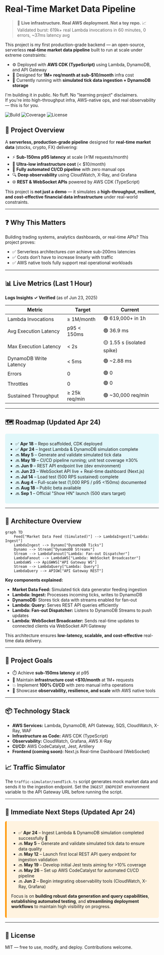 # Real-Time Market Data Pipeline

> 🚀 **Live infrastructure. Real AWS deployment. Not a toy repo.**
📈 Validated burst: 619k+ real Lambda invocations in 60 minutes, 0 errors, ~37ms latency avg


This project is my first production-grade backend — an open-source, serverless **real-time market data pipeline** built to run at scale under extreme constraints:

- ⚙️ Deployed with **AWS CDK (TypeScript)** using Lambda, DynamoDB, and API Gateway  
- 💸 Designed for **1M+ req/month at sub-$10/month** infra cost  
- 🔁 Currently running with **simulated tick data ingestion + DynamoDB storage**

I'm building it in public. No fluff. No "learning project" disclaimers.  
If you're into high-throughput infra, AWS-native ops, and real observability — this is for you.

![Build](https://img.shields.io/badge/build-passing-brightgreen)
![Coverage](https://img.shields.io/badge/coverage-0%25-yellow)
![License](https://img.shields.io/badge/license-MIT-blue)


## 🚀 Project Overview

A **serverless, production-grade pipeline** designed for **real-time market data** (stocks, crypto, FX) delivering:

- ⚡ **Sub-150ms p95 latency** at scale (≥1M requests/month)  
- 💸 **Ultra-low infrastructure cost** (< $10/month)  
- 🔧 **Fully automated CI/CD pipeline** with zero manual ops  
- 🔍 **Deep observability** using CloudWatch, X-Ray, and Grafana  
- 🌐 **REST & WebSocket APIs** powered by AWS CDK (TypeScript)  

This project is **not just a demo** — it simulates a **high-throughput, resilient, and cost-effective financial data infrastructure** under real-world constraints.

---

## ❓ Why This Matters

Building trading systems, analytics dashboards, or real-time APIs? This project proves:

- ✅ Serverless architectures *can* achieve sub-200ms latencies  
- ✅ Costs don’t have to increase linearly with traffic  
- ✅ AWS native tools fully support real operational workloads  

---

## 📊 Live Metrics (Last 1 Hour)

**Logs Insights ✓ Verified** (as of Jun 23, 2025)

| Metric                    | Target             | Current                    |
|---------------------------|--------------------|----------------------------|
| Lambda Invocations        | ≥ 1M/month         | 🟢 619,000+ in 1h          |
| Avg Execution Latency     | p95 < 150ms        | 🟢 36.9 ms                 |
| Max Execution Latency     | < 2s               | 🟡 1.55 s (isolated spike) |
| DynamoDB Write Latency    | < 5ms              | 🟢 ~2.88 ms                |
| Errors                    | 0                  | 🟢 0                       |
| Throttles                 | 0                  | 🟢 0                       |
| Sustained Throughput      | ≥ 25k req/min      | 🟢 ~30,000 req/min         |
---

## 🗺️ Roadmap (Updated Apr 24)

<div style="background:#e0f7fa; padding:10px; border-radius:5px;">

- ✅ **Apr 18** – Repo scaffolded, CDK deployed  
- ✅ **Apr 24** – Ingest Lambda & DynamoDB simulation complete  
- 🔜 **May 5** – Generate and validate simulated tick data  
- 🔜 **May 19** – CI/CD pipeline running; unit test coverage ≥30%  
- 🔜 **Jun 9** – REST API endpoint live (dev environment)  
- 🔜 **Jun 23** – WebSocket API live + Real-time dashboard (Next.js)  
- 🔜 **Jul 14** – Load test (500 RPS sustained) complete  
- 🔜 **Aug 4** – Full-scale test (1,000 RPS / p95 <150ms) documented  
- 🔜 **Aug 18** – Public beta available  
- 🔜 **Sep 1** – Official "Show HN" launch (500 stars target)  

</div>

---

## 🧱 Architecture Overview

```mermaid
graph TD
    Feed["Market Data Feed (Simulated)"] --> LambdaIngest["Lambda: Ingest"]
    LambdaIngest --> Dynamo["DynamoDB Ticks"]
    Dynamo --> Stream["DynamoDB Streams"]
    Stream --> LambdaFanout["Lambda: Fan-out Dispatcher"]
    LambdaFanout --> LambdaWS["Lambda: WebSocket Broadcaster"]
    LambdaWS --> ApiGWWS["API Gateway WS"]
    Stream --> LambdaQuery["Lambda: Query"]
    LambdaQuery --> APIGW["API Gateway REST"]
```

**Key components explained:**

- **Market Data Feed:** Simulated tick data generator feeding ingestion  
- **Lambda: Ingest:** Processes incoming ticks, writes to DynamoDB  
- **DynamoDB:** Stores tick data with streams enabled for fan-out  
- **Lambda: Query:** Serves REST API queries efficiently  
- **Lambda: Fan-out Dispatcher:** Listens to DynamoDB Streams to push updates  
- **Lambda: WebSocket Broadcaster:** Sends real-time updates to connected clients via WebSocket API Gateway  

This architecture ensures **low-latency, scalable, and cost-effective** real-time data delivery.

---

## 🎯 Project Goals

- ⏱️ Achieve **sub-150ms latency** at p95  
- 💸 Maintain **infrastructure cost <$10/month** at 1M+ requests  
- 💥 Implement **100% CI/CD** with zero manual infra operations  
- 🧠 Showcase **observability, resilience, and scale** with AWS native tools  

---

## 📦 Technology Stack

- **AWS Services:** Lambda, DynamoDB, API Gateway, SQS, CloudWatch, X-Ray, WAF  
- **Infrastructure as Code:** AWS CDK (TypeScript)  
- **Observability:** CloudWatch, Grafana, AWS X-Ray  
- **CI/CD:** AWS CodeCatalyst, Jest, Artillery
- **Frontend (coming soon):** Next.js Real-time Dashboard (WebSocket)

## 📈 Traffic Simulator

The `traffic-simulator/sendTick.ts` script generates mock market data and sends
it to the ingestion endpoint. Set the `INGEST_ENDPOINT` environment variable to
the API Gateway URL before running the script.

---

## 🚧 Immediate Next Steps (Updated Apr 24)

<div style="background:#fff3e0; padding:15px; border-radius:5px; border-left: 5px solid #ff9800;">

- ✅ **Apr 24** – Ingest Lambda & DynamoDB simulation completed successfully 🎉  
- 🔜 **May 5** – Generate and validate simulated tick data to ensure data quality  
- 🔜 **May 12** – Launch first local REST API query endpoint for ingestion validation  
- 🔜 **May 19** – Develop initial Jest tests aiming for >10% coverage  
- 🔜 **May 26** – Set up AWS CodeCatalyst for automated CI/CD pipeline  
- 🔜 **Jun 2** – Begin integrating observability tools (CloudWatch, X-Ray, Grafana)  

Focus is on **building robust data generation and query capabilities**, **establishing automated testing**, and **streamlining deployment workflows** to maintain high visibility on progress.

</div>

---

## 📎 License

MIT — free to use, modify, and deploy. Contributions welcome.
